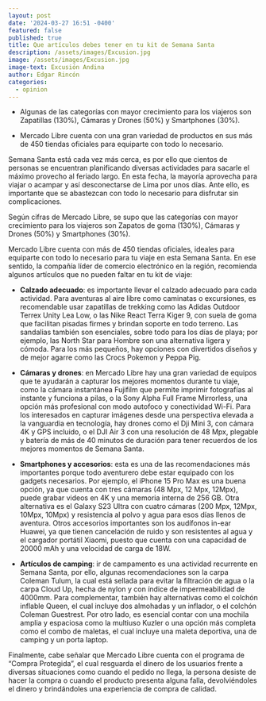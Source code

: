 ```yaml
---
layout: post
date: '2024-03-27 16:51 -0400'
featured: false
published: true
title: Que artículos debes tener en tu kit de Semana Santa
description: /assets/images/Excusion.jpg
image: /assets/images/Excusion.jpg
image-text: Excusión Andina
author: Edgar Rincón
categories:
  - opinion
---
```

- Algunas de las categorías con mayor crecimiento para los viajeros son Zapatillas (130%), Cámaras y Drones (50%) y Smartphones (30%).

- Mercado Libre cuenta con una gran variedad de productos en sus más de 450 tiendas oficiales para equiparte con todo lo necesario.

Semana Santa está cada vez más cerca, es por ello que cientos de personas se encuentran planificando diversas actividades para sacarle el máximo provecho al feriado largo. En esta fecha, la mayoría aprovecha para viajar o acampar y así desconectarse de Lima por unos días. Ante ello, es importante que se abastezcan con todo lo necesario para disfrutar sin complicaciones.

Según cifras de Mercado Libre, se supo que las categorías con mayor crecimiento para los viajeros son Zapatos de goma (130%), Cámaras y Drones (50%) y Smartphones (30%).

Mercado Libre cuenta con más de 450 tiendas oficiales, ideales para equiparte con todo lo necesario para tu viaje en esta Semana Santa. En ese sentido, la compañía líder de comercio electrónico en la región, recomienda algunos artículos que no pueden faltar en tu kit de viaje:

- **Calzado adecuado**: es importante llevar el calzado adecuado para cada actividad. Para aventuras al aire libre como caminatas o excursiones, es recomendable usar zapatillas de trekking como las Adidas Outdoor Terrex Unity Lea Low, o las Nike React Terra Kiger 9, con suela de goma que facilitan pisadas firmes y brindan soporte en todo terreno. Las sandalias también son esenciales, sobre todo para los días de playa; por ejemplo, las North Star para Hombre son una alternativa ligera y cómoda. Para los más pequeños, hay opciones con divertidos diseños y de mejor agarre como las Crocs Pokemon y Peppa Pig.

- **Cámaras y drones**: en Mercado Libre hay una gran variedad de equipos que te ayudarán a capturar los mejores momentos durante tu viaje, como la cámara instantánea Fujifilm que permite imprimir fotografías al instante y funciona a pilas, o la Sony Alpha Full Frame Mirrorless, una opción más profesional con modo autofoco y conectividad Wi-Fi. Para los interesados en capturar imágenes desde una perspectiva elevada a la vanguardia en tecnología, hay drones como el Dji Mini 3, con cámara 4K y GPS incluido, o el DJI Air 3 con una resolución de 48 Mpx, plegable y batería de más de 40 minutos de duración para tener recuerdos de los mejores momentos de Semana Santa.

- **Smartphones y accesorios**: esta es una de las recomendaciones más importantes porque todo aventurero debe estar equipado con los gadgets necesarios. Por ejemplo, el iPhone 15 Pro Max es una buena opción, ya que cuenta con tres cámaras (48 Mpx, 12 Mpx, 12Mpx), puede grabar videos en 4K y una memoria interna de 256 GB. Otra alternativa es el Galaxy S23 Ultra con cuatro cámaras (200 Mpx, 12Mpx, 10Mpx, 10Mpx) y resistencia al polvo y agua para esos días llenos de aventura. Otros accesorios importantes son los audífonos in-ear Huawei, ya que tienen cancelación de ruido y son resistentes al agua y el cargador portátil Xiaomi, puesto que cuenta con una capacidad de 20000 mAh y una velocidad de carga de 18W.

- **Artículos de camping**: ir de campamento es una actividad recurrente en Semana Santa, por ello, algunas recomendaciones son la carpa Coleman Tulum, la cual está sellada para evitar la filtración de agua o la carpa Cloud Up, hecha de nylon y con índice de impermeabilidad de 4000mm. Para complementar, también hay alternativas como el colchón inflable Queen, el cual incluye dos almohadas y un inflador, o el colchón Coleman Guestrest. Por otro lado, es esencial contar con una mochila amplia y espaciosa como la multiuso Kuzler o una opción más completa como el combo de maletas, el cual incluye una maleta deportiva, una de camping y un porta laptop.

Finalmente, cabe señalar que Mercado Libre cuenta con el programa de “Compra Protegida”, el cual resguarda el dinero de los usuarios frente a diversas situaciones como cuando el pedido no llega, la persona desiste de hacer la compra o cuando el producto presenta alguna falla, devolviéndoles el dinero y brindándoles una experiencia de compra de calidad.
